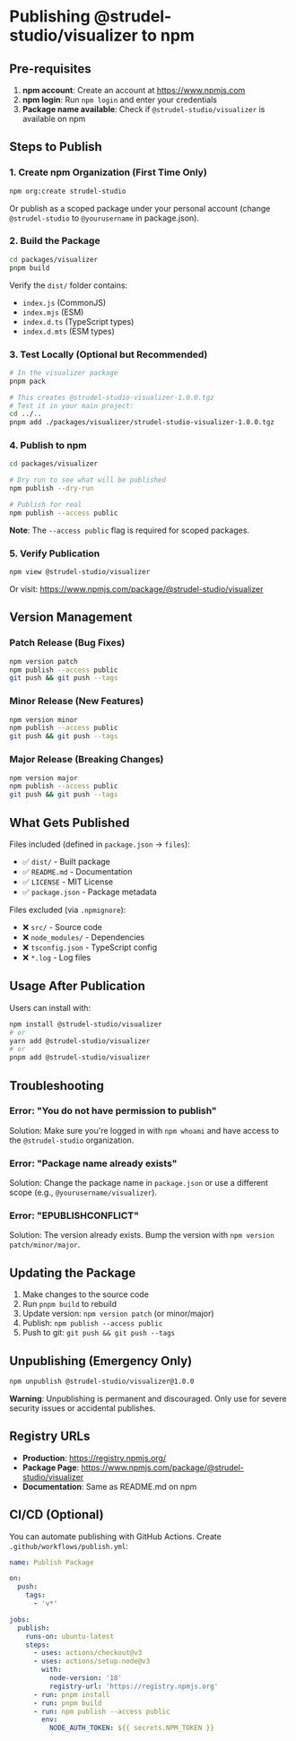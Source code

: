 # Publishing @strudel-studio/visualizer to npm

## Pre-requisites

1. **npm account**: Create an account at https://www.npmjs.com
2. **npm login**: Run `npm login` and enter your credentials
3. **Package name available**: Check if `@strudel-studio/visualizer` is available on npm

## Steps to Publish

### 1. Create npm Organization (First Time Only)

```bash
npm org:create strudel-studio
```

Or publish as a scoped package under your personal account (change `@strudel-studio` to `@yourusername` in package.json).

### 2. Build the Package

```bash
cd packages/visualizer
pnpm build
```

Verify the `dist/` folder contains:
- `index.js` (CommonJS)
- `index.mjs` (ESM)
- `index.d.ts` (TypeScript types)
- `index.d.mts` (ESM types)

### 3. Test Locally (Optional but Recommended)

```bash
# In the visualizer package
pnpm pack

# This creates @strudel-studio-visualizer-1.0.0.tgz
# Test it in your main project:
cd ../..
pnpm add ./packages/visualizer/strudel-studio-visualizer-1.0.0.tgz
```

### 4. Publish to npm

```bash
cd packages/visualizer

# Dry run to see what will be published
npm publish --dry-run

# Publish for real
npm publish --access public
```

**Note**: The `--access public` flag is required for scoped packages.

### 5. Verify Publication

```bash
npm view @strudel-studio/visualizer
```

Or visit: https://www.npmjs.com/package/@strudel-studio/visualizer

## Version Management

### Patch Release (Bug Fixes)

```bash
npm version patch
npm publish --access public
git push && git push --tags
```

### Minor Release (New Features)

```bash
npm version minor
npm publish --access public
git push && git push --tags
```

### Major Release (Breaking Changes)

```bash
npm version major
npm publish --access public
git push && git push --tags
```

## What Gets Published

Files included (defined in `package.json` -> `files`):
- ✅ `dist/` - Built package
- ✅ `README.md` - Documentation
- ✅ `LICENSE` - MIT License
- ✅ `package.json` - Package metadata

Files excluded (via `.npmignore`):
- ❌ `src/` - Source code
- ❌ `node_modules/` - Dependencies
- ❌ `tsconfig.json` - TypeScript config
- ❌ `*.log` - Log files

## Usage After Publication

Users can install with:

```bash
npm install @strudel-studio/visualizer
# or
yarn add @strudel-studio/visualizer
# or
pnpm add @strudel-studio/visualizer
```

## Troubleshooting

### Error: "You do not have permission to publish"

Solution: Make sure you're logged in with `npm whoami` and have access to the `@strudel-studio` organization.

### Error: "Package name already exists"

Solution: Change the package name in `package.json` or use a different scope (e.g., `@yourusername/visualizer`).

### Error: "EPUBLISHCONFLICT"

Solution: The version already exists. Bump the version with `npm version patch/minor/major`.

## Updating the Package

1. Make changes to the source code
2. Run `pnpm build` to rebuild
3. Update version: `npm version patch` (or minor/major)
4. Publish: `npm publish --access public`
5. Push to git: `git push && git push --tags`

## Unpublishing (Emergency Only)

```bash
npm unpublish @strudel-studio/visualizer@1.0.0
```

**Warning**: Unpublishing is permanent and discouraged. Only use for severe security issues or accidental publishes.

## Registry URLs

- **Production**: https://registry.npmjs.org/
- **Package Page**: https://www.npmjs.com/package/@strudel-studio/visualizer
- **Documentation**: Same as README.md on npm

## CI/CD (Optional)

You can automate publishing with GitHub Actions. Create `.github/workflows/publish.yml`:

```yaml
name: Publish Package

on:
  push:
    tags:
      - 'v*'

jobs:
  publish:
    runs-on: ubuntu-latest
    steps:
      - uses: actions/checkout@v3
      - uses: actions/setup-node@v3
        with:
          node-version: '18'
          registry-url: 'https://registry.npmjs.org'
      - run: pnpm install
      - run: pnpm build
      - run: npm publish --access public
        env:
          NODE_AUTH_TOKEN: ${{ secrets.NPM_TOKEN }}
```
